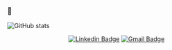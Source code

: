 ### 👋
![ GitHub stats](https://stats.dooboo.io/api/github-stats-advanced?login=donghyeon0908)



<div align=center>
  
  
[![Linkedin Badge](https://img.shields.io/badge/-LinkedIn-blue?style=flat-square&logo=Linkedin&logoColor=white&link=https://www.linkedin.com/in/donghyeon-lee-971353263/)](https://www.linkedin.com/in/donghyeon-lee-971353263)
[![Gmail Badge](https://img.shields.io/badge/Gmail-d14836?style=flat-square&logo=Gmail&logoColor=white&link=mailto:donghyeonlee0908@gmail.com)](mailto:donghyeonlee0908@gmail.com)
</div>


<!--
**Donghyeon0908/Donghyeon0908** is a ✨ _special_ ✨ repository because its `README.md` (this file) appears on your GitHub profile.

Here are some ideas to get you started:

- 🔭 I’m currently working on ...
- 🌱 I’m currently learning ...
- 👯 I’m looking to collaborate on ...
- 🤔 I’m looking for help with ...
- 💬 Ask me about ...
- 📫 How to reach me: ...
- 😄 Pronouns: ...
- ⚡ Fun fact: ...
-->
